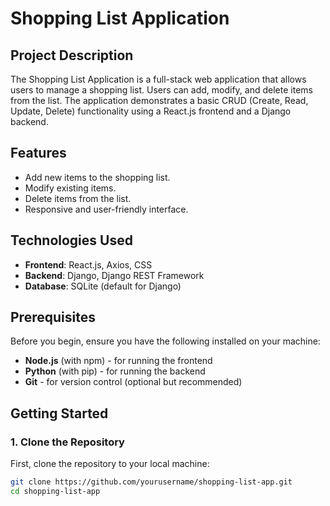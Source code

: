 
# Shopping List Application

## Project Description

The Shopping List Application is a full-stack web application that allows users to manage a shopping list. Users can add, modify, and delete items from the list. The application demonstrates a basic CRUD (Create, Read, Update, Delete) functionality using a React.js frontend and a Django backend.

## Features

- Add new items to the shopping list.
- Modify existing items.
- Delete items from the list.
- Responsive and user-friendly interface.

## Technologies Used

- **Frontend**: React.js, Axios, CSS
- **Backend**: Django, Django REST Framework
- **Database**: SQLite (default for Django)

## Prerequisites

Before you begin, ensure you have the following installed on your machine:

- **Node.js** (with npm) - for running the frontend
- **Python** (with pip) - for running the backend
- **Git** - for version control (optional but recommended)

## Getting Started

### 1. Clone the Repository

First, clone the repository to your local machine:

```bash
git clone https://github.com/yourusername/shopping-list-app.git
cd shopping-list-app

